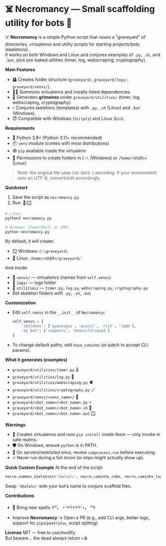 # ☠️ Necromancy — Small scaffolding utility for bots 🌌

☠️ **Necromancy** is a simple Python script that raises a "graveyard" of directories, virtualenvs and utility scripts for starting projects/bots (skeletons).  
It works on both Windows and Linux and conjures examples of `.py`, `.sh`, and `.bat`, plus pre-baked utilities (timer, log, webscraping, cryptography).

**Main Features**
- 🪦 Creates folder structure (`graveyard/`, `graveyard/logs/`, `graveyard/venvs/`).
- 🧙‍♂️ Summons virtualenvs and installs listed dependencies.
- 📜 Generates **grimoires** under `graveyard/utilities/` (timer, log, webscraping, cryptography).
- 💀 Conjures skeletons (templates) with `.py`, `.sh` (Linux) and `.bat` (Windows).
- 😈 Compatible with Windows (`Scripts`) and Linux (`bin`).

**Requirements**
- 🐍 Python 3.8+ (Python 3.11+ recommended)
- 📦 `venv` module (comes with most distributions)
- 🕸️ `pip` available inside the virtualenv
- 🔑 Permissions to create folders in `C:\` (Windows) or `/home/<USER>/` (Linux)

> Note: the original file uses `ISO-8859-1` encoding. If your environment runs on UTF-8, convert/edit accordingly.

**Quickstart**
1. Save the script as `necromancy.py`.
2. Run:
🐧/🪟
```bash
# Linux
python3 necromancy.py

# Windows (PowerShell or CMD)
python necromancy.py
```

By default, it will create:
- 🪟 Windows: `C:\graveyard\`
- 🐧 Linux: `/home/<USER>/graveyard/`

And inside:
- 🧟 `venvs/` — virtualenvs (names from `self.venvs`)
- 📜 `logs/` — logs folder
- 🔮 `utilities/` — `timer.py`, `log.py`, `webscraping.py`, `cryptography.py`
- Bot skeleton folders with `.py`, `.sh`, `.bat`

**Customization**
- Edit `self.venvs` in the `__init__` of `Necromancy`:
  ```py
  self.venvs = {
      'skeleton': ['pyautogui', 'psutil', 'rich', 'tqdm'],
      'my_bot': ['requests', 'beautifulsoup4']
  }
  ```
- To change default paths, edit `base_caminho` (or patch to accept CLI params).

**What it generates (examples)**
- `graveyard/utilities/timer.py` ⏳
- `graveyard/utilities/log.py` 📜
- `graveyard/utilities/webscraping.py` 🕷️
- `graveyard/utilities/cryptography.py` 🪄
- `graveyard/venvs/<venv_name>/` 🧟
- `graveyard/<bot_name>/<bot_name>.py` 💀
- `graveyard/<bot_name>/<bot_name>.sh` 🐧
- `graveyard/<bot_name>/<bot_name>.bat` 🪟

**Warnings**
- 👹 Creates virtualenvs and runs `pip install` inside them — only invoke in safe realms.
- 🛡️ On Windows, ensure `python` is in PATH.
- 🏰 On servers/restricted envs, review `subprocess.run` before executing.
- 🔥 Never run during a full moon (or imps might actually show up).

**Quick Custom Example**
At the end of the script:
```py
necro.summon_skeletons('Skeletu', necro.caminho_robo, necro.caminho_log)
```
Swap `'Skeletu'` with your bot’s name to conjure scaffold files.

**Contributions**
- 🧪 Bring new spells ⛧°。 ⋆༺♱༻⋆。 °⛧
- Improve **Necromancy** → Open a PR (e.g., add CLI args, better logs, support for `pipx`/`poetry`/`uv`, script spliting).

**License**
MIT — free to use/modify.  
But beware… the dead always return 💀🩸
